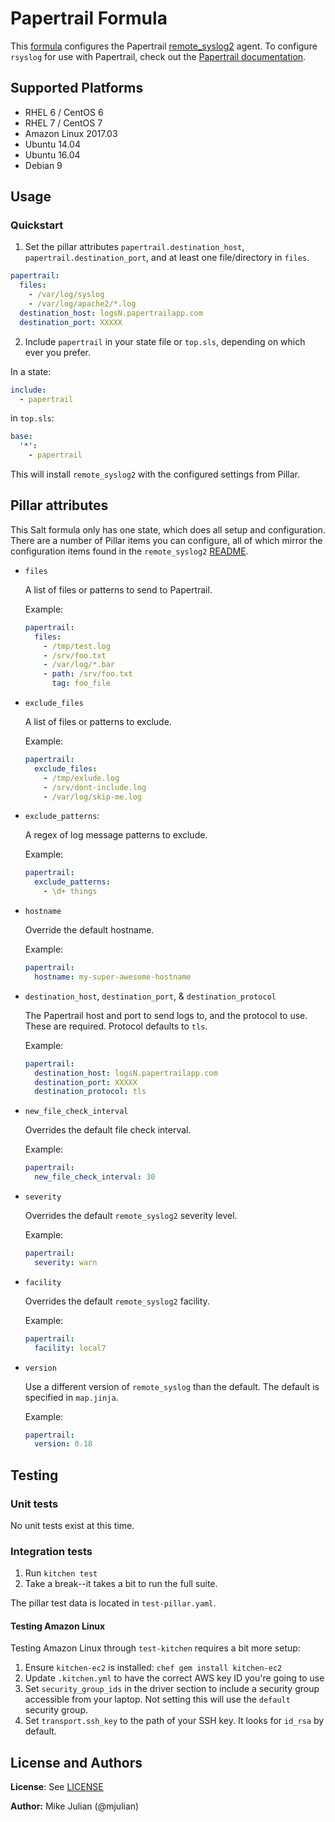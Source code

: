 # Papertrail Formula

This [formula](https://docs.saltstack.com/en/latest/topics/development/conventions/formulas.html) configures the Papertrail [remote_syslog2](https://github.com/papertrail/remote_syslog2) agent. To configure `rsyslog` for use with Papertrail, check out the [Papertrail documentation](http://help.papertrailapp.com/kb/configuration/configuring-remote-syslog-from-unixlinux-and-bsdos-x/).

## Supported Platforms

* RHEL 6 / CentOS 6
* RHEL 7 / CentOS 7
* Amazon Linux 2017.03
* Ubuntu 14.04
* Ubuntu 16.04
* Debian 9

## Usage

### Quickstart

1. Set the pillar attributes `papertrail.destination_host`, `papertrail.destination_port`, and at least one file/directory in `files`.

```yaml
papertrail:
  files:
    - /var/log/syslog
    - /var/log/apache2/*.log
  destination_host: logsN.papertrailapp.com
  destination_port: XXXXX
```

2. Include `papertrail` in your state file or `top.sls`, depending on which ever you prefer.

In a state:

```yaml
include:
  - papertrail
```

in `top.sls`:

```yaml
base:
  '*':
    - papertrail
```

This will install `remote_syslog2` with the configured settings from Pillar.

## Pillar attributes

This Salt formula only has one state, which does all setup and configuration. There are a number of Pillar items you can configure, all of which mirror the configuration items found in the `remote_syslog2` [README](https://github.com/papertrail/remote_syslog2#configuration).

- `files`

  A list of files or patterns to send to Papertrail.

  Example:
  ```yaml
  papertrail:
    files:
      - /tmp/test.log
      - /srv/foo.txt
      - /var/log/*.bar
      - path: /srv/foo.txt
        tag: foo_file
   ```

- `exclude_files`

  A list of files or patterns to exclude.

  Example:
  ```yaml
  papertrail:
    exclude_files:
      - /tmp/exlude.log
      - /srv/dont-include.log
      - /var/log/skip-me.log
  ```

- `exclude_patterns`:

  A regex of log message patterns to exclude.

  Example:
  ```yaml
  papertrail:
    exclude_patterns:
      - \d+ things
  ```
- `hostname`

  Override the default hostname.

  Example:
  ```yaml
  papertrail:
    hostname: my-super-awesome-hostname
  ```

- `destination_host`, `destination_port`, & `destination_protocol`

  The Papertrail host and port to send logs to, and the protocol to use. These are required. Protocol defaults to `tls`.

  Example:
  ```yaml
  papertrail:
    destination_host: logsN.papertrailapp.com
    destination_port: XXXXX
    destination_protocol: tls
  ```

- `new_file_check_interval`

  Overrides the default file check interval.

  Example:
  ```yaml
  papertrail:
    new_file_check_interval: 30
  ```

- `severity`

  Overrides the default `remote_syslog2` severity level.

  Example:
  ```yaml
  papertrail:
    severity: warn
  ```

- `facility`

  Overrides the default `remote_syslog2` facility.

  Example:
  ```yaml
  papertrail:
    facility: local7
  ```

- `version`

  Use a different version of `remote_syslog` than the default. The default is specified in `map.jinja`.

  Example:
  ```yaml
  papertrail:
    version: 0.18
  ```

## Testing

### Unit tests

No unit tests exist at this time.

### Integration tests

1. Run `kitchen test`
2. Take a break--it takes a bit to run the full suite.

The pillar test data is located in `test-pillar.yaml`.

#### Testing Amazon Linux

Testing Amazon Linux through `test-kitchen` requires a bit more setup:

1. Ensure `kitchen-ec2` is installed: `chef gem install kitchen-ec2`
2. Update `.kitchen.yml` to have the correct AWS key ID you're going to use
3. Set `security_group_ids` in the driver section to include a security group accessible from your laptop. Not setting this will use the `default` security group.
4. Set `transport.ssh_key` to the path of your SSH key. It looks for `id_rsa` by default.

## License and Authors

**License**: See [LICENSE](LICENSE.md)

**Author:** Mike Julian (@mjulian)

